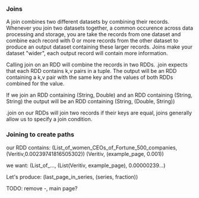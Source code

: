 ### Joins

A join combines two different datasets by combining their records.  Whenever you join two datasets together, a common occurence across data processing and storage, you are take the records from one dataset and combine each record with 0 or more records from the other dataset to produce an output dataset containing these larger records.  Joins make your dataset "wider", each output record will contain more information.

Calling join on an RDD will combine the records in two RDDs.  .join expects that each RDD contains k,v pairs in a tuple.  The output will be an RDD containing a k,v pair with the same key and the values of both RDDs combined for the value.

If we join an RDD containing (String, Double) and an RDD containing (String, String) the output will be an RDD
 containing (String, (Double, String))
 
.join on our RDDs will join two records if their keys are equal, joins generally allow us to specify a join condition.

### Joining to create paths

our RDD contains:
(List_of_women_CEOs_of_Fortune_500_companies,(Veritiv,0.00239741816505302))
(Veritiv, (example_page, 0.001))

we want:
(List_of_..., (List(Veritiv, example_page), 0.00000239...)

Let's produce:
(last_page_in_series, (series, fraction))

TODO: remove -, main page?